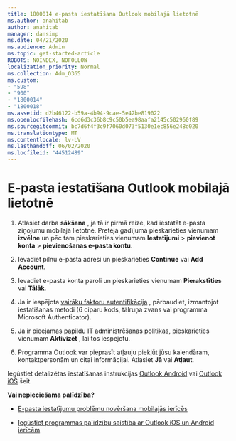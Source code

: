 ```yaml
---
title: 1800014 e-pasta iestatīšana Outlook mobilajā lietotnē
ms.author: anahitab
author: anahitab
manager: dansimp
ms.date: 04/21/2020
ms.audience: Admin
ms.topic: get-started-article
ROBOTS: NOINDEX, NOFOLLOW
localization_priority: Normal
ms.collection: Adm_O365
ms.custom:
- "598"
- "900"
- "1800014"
- "1800018"
ms.assetid: d2b46122-b59a-4b94-9cae-5e42be819022
ms.openlocfilehash: 6cd6d3c36b8c9c50b5ea98aafa2145c502960f89
ms.sourcegitcommit: bc7d6f4f3c9f7060d073f5130e1ec856e248d020
ms.translationtype: MT
ms.contentlocale: lv-LV
ms.lasthandoff: 06/02/2020
ms.locfileid: "44512489"
---
```

# <a name="set-up-email-in-the-outlook-mobile-app"></a>E-pasta iestatīšana Outlook mobilajā lietotnē

1. Atlasiet darba **sākšana** , ja tā ir pirmā reize, kad iestatāt e-pasta ziņojumu mobilajā lietotnē. Pretējā gadījumā pieskarieties vienumam **izvēlne** un pēc tam pieskarieties vienumam **Iestatījumi** \> **pievienot konta** \> **pievienošanas e-pasta kontu**.

2. Ievadiet pilnu e-pasta adresi un pieskarieties **Continue** vai **Add Account**.

3. Ievadiet e-pasta konta paroli un pieskarieties vienumam **Pierakstīties** vai **Tālāk**.

4. Ja ir iespējota [vairāku faktoru autentifikācija](https://docs.microsoft.com/microsoft-365/admin/security-and-compliance/set-up-multi-factor-authentication) , pārbaudiet, izmantojot iestatīšanas metodi (6 ciparu kods, tālruņa zvans vai programma Microsoft Authenticator).

5. Ja ir pieejamas papildu IT administrēšanas politikas, pieskarieties vienumam **Aktivizēt** , lai tos iespējotu.

6. Programma Outlook var pieprasīt atļauju piekļūt jūsu kalendāram, kontaktpersonām un citai informācijai. Atlasiet **Jā** vai **Atļaut**.

Iegūstiet detalizētas iestatīšanas instrukcijas [Outlook Android](https://support.office.com/article/886db551-8dfa-4fd5-b835-f8e532091872.aspx) vai [Outlook iOS](https://support.office.com/article/b2de2161-cc1d-49ef-9ef9-81acd1c8e234.aspx) šeit.
  
 **Vai nepieciešama palīdzība?**
  
- [E-pasta iestatījumu problēmu novēršana mobilajās ierīcēs](https://support.office.com/article/a264ef01-9c88-48fb-9285-7017e4f31f02.aspx)

- [Iegūstiet programmas palīdzību saistībā ar Outlook iOS un Android ierīcēm](https://support.office.com/article/218a22d1-9fa5-4889-b689-de1c63493243.aspx#ID0EAABAAA=Contact_Support)
